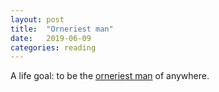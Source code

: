 ```yaml
---
layout: post
title:  "Orneriest man"
date:   2019-06-09
categories: reading
---
```


A life goal: to be the [orneriest man](https://www.desmoinesregister.com/story/news/2019/04/04/obituary-ornery-man-tim-schrandt-iowa-died-spillville-decorah-black-and-decker-old-style-winneshiek/3370246002/) of anywhere.
